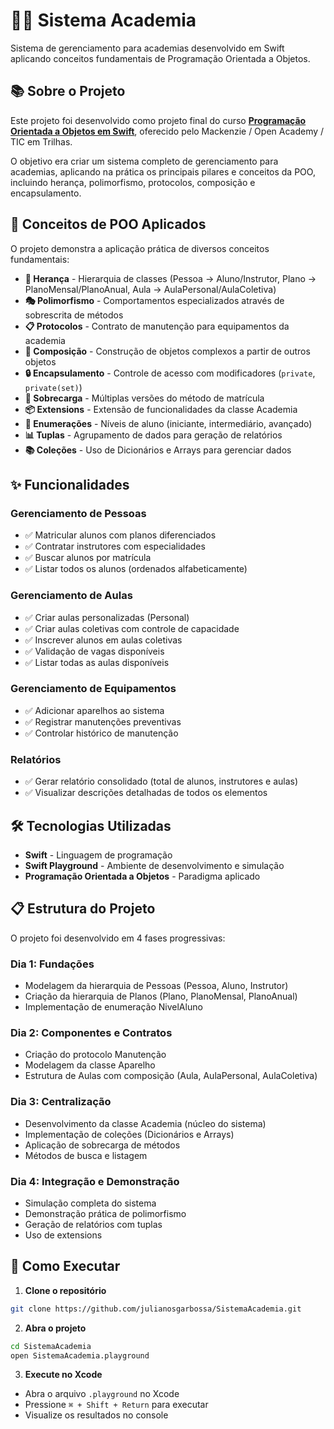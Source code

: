# 🏋️‍♂️ Sistema Academia

Sistema de gerenciamento para academias desenvolvido em Swift aplicando conceitos fundamentais de Programação Orientada a Objetos.

## 📚 Sobre o Projeto

Este projeto foi desenvolvido como projeto final do curso **[Programação Orientada a Objetos em Swift](https://computacao.mackenzie.br/programacao-orientada-a-objetos-em-swift/)**, oferecido pelo Mackenzie / Open Academy / TIC em Trilhas.

O objetivo era criar um sistema completo de gerenciamento para academias, aplicando na prática os principais pilares e conceitos da POO, incluindo herança, polimorfismo, protocolos, composição e encapsulamento.

## 🎯 Conceitos de POO Aplicados

O projeto demonstra a aplicação prática de diversos conceitos fundamentais:

- **🔄 Herança** - Hierarquia de classes (Pessoa → Aluno/Instrutor, Plano → PlanoMensal/PlanoAnual, Aula → AulaPersonal/AulaColetiva)
- **🎭 Polimorfismo** - Comportamentos especializados através de sobrescrita de métodos
- **📋 Protocolos** - Contrato de manutenção para equipamentos da academia
- **🧩 Composição** - Construção de objetos complexos a partir de outros objetos
- **🔒 Encapsulamento** - Controle de acesso com modificadores (`private`, `private(set)`)
- **🔀 Sobrecarga** - Múltiplas versões do método de matrícula
- **📦 Extensions** - Extensão de funcionalidades da classe Academia
- **🎲 Enumerações** - Níveis de aluno (iniciante, intermediário, avançado)
- **📊 Tuplas** - Agrupamento de dados para geração de relatórios
- **📚 Coleções** - Uso de Dicionários e Arrays para gerenciar dados

## ✨ Funcionalidades

### Gerenciamento de Pessoas
- ✅ Matricular alunos com planos diferenciados
- ✅ Contratar instrutores com especialidades
- ✅ Buscar alunos por matrícula
- ✅ Listar todos os alunos (ordenados alfabeticamente)

### Gerenciamento de Aulas
- ✅ Criar aulas personalizadas (Personal)
- ✅ Criar aulas coletivas com controle de capacidade
- ✅ Inscrever alunos em aulas coletivas
- ✅ Validação de vagas disponíveis
- ✅ Listar todas as aulas disponíveis

### Gerenciamento de Equipamentos
- ✅ Adicionar aparelhos ao sistema
- ✅ Registrar manutenções preventivas
- ✅ Controlar histórico de manutenção

### Relatórios
- ✅ Gerar relatório consolidado (total de alunos, instrutores e aulas)
- ✅ Visualizar descrições detalhadas de todos os elementos

## 🛠️ Tecnologias Utilizadas

- **Swift** - Linguagem de programação
- **Swift Playground** - Ambiente de desenvolvimento e simulação
- **Programação Orientada a Objetos** - Paradigma aplicado

## 📋 Estrutura do Projeto

O projeto foi desenvolvido em 4 fases progressivas:

### Dia 1: Fundações
- Modelagem da hierarquia de Pessoas (Pessoa, Aluno, Instrutor)
- Criação da hierarquia de Planos (Plano, PlanoMensal, PlanoAnual)
- Implementação de enumeração NivelAluno

### Dia 2: Componentes e Contratos
- Criação do protocolo Manutenção
- Modelagem da classe Aparelho
- Estrutura de Aulas com composição (Aula, AulaPersonal, AulaColetiva)

### Dia 3: Centralização
- Desenvolvimento da classe Academia (núcleo do sistema)
- Implementação de coleções (Dicionários e Arrays)
- Aplicação de sobrecarga de métodos
- Métodos de busca e listagem

### Dia 4: Integração e Demonstração
- Simulação completa do sistema
- Demonstração prática de polimorfismo
- Geração de relatórios com tuplas
- Uso de extensions

## 🚀 Como Executar

1. **Clone o repositório**
```bash
git clone https://github.com/julianosgarbossa/SistemaAcademia.git
```

2. **Abra o projeto**
```bash
cd SistemaAcademia
open SistemaAcademia.playground
```

3. **Execute no Xcode**
- Abra o arquivo `.playground` no Xcode
- Pressione `⌘ + Shift + Return` para executar
- Visualize os resultados no console
